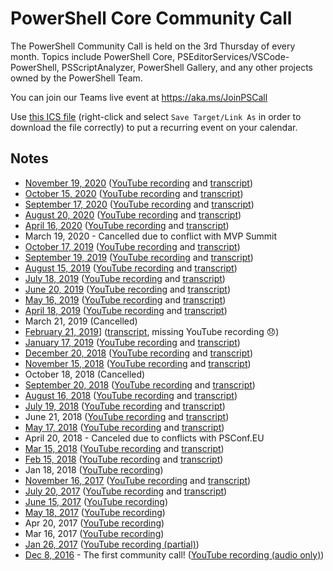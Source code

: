 # PowerShell Core Community Call

The PowerShell Community Call is held on the 3rd Thursday of every month.
Topics include PowerShell Core, PSEditorServices/VSCode-PowerShell, PSScriptAnalyzer,
PowerShell Gallery, and any other projects owned by the PowerShell Team.

You can join our Teams live event at https://aka.ms/JoinPSCall

Use [this ICS file](https://raw.githubusercontent.com/PowerShell/PowerShell-RFC/master/CommunityCall/PSTeamsCall.ics) (right-click and select
`Save Target/Link As` in order to download the file correctly) to put a
recurring event on your calendar.

## Notes

* [November 19, 2020](./notes/20201119_Notes.md) ([YouTube recording](TODO) and [transcript](TODO))
* [October 15, 2020](./notes/20201015_Notes.md) ([YouTube recording](https://youtu.be/_gP3HH0Ir0g) and [transcript](./notes/20201015_ChatTranscript.txt))
* [September 17, 2020](./notes/20200917_Notes.md) ([YouTube recording](https://youtu.be/nW4OxHNSng0) and [transcript](./notes/20200917_ChatTranscript.txt))
* [August 20, 2020](./notes/20200820_Notes.md) ([YouTube recording](https://youtu.be/emNWmUcGVq8) and [transcript](./notes/20200820_ChatTranscript.txt))
* [April 16, 2020](./notes/20200416_Notes.md) ([YouTube recording](https://youtu.be/q3Wx7MCpXnk) and [transcript](./notes/20200416_ChatTranscript.txt))
* March 19, 2020 - Cancelled due to conflict with MVP Summit
* [October 17, 2019](./notes/20191017_Notes.md) ([YouTube recording](https://youtu.be/yL0FXyZQdmQ) and [transcript](./notes/20191017_ChatTranscript.txt))
* [September 19, 2019](./notes/20190919_Notes.md) ([YouTube recording](https://youtu.be/T2D8FxvoS1g) and [transcript](./notes/20190919_ChatTranscript.txt))
* [August 15, 2019](./notes/20190815_Notes.md) ([YouTube recording](https://youtu.be/cK1xenkF9zs) and [transcript](./notes/20190815_ChatTranscript.txt))
* [July 18, 2019](./notes/20190718_Notes.md) ([YouTube recording](https://youtu.be/qwbbUqimtXA) and [transcript](./notes/20190718_ChatTranscript.txt))
* [June 20, 2019](./notes/20190620_Notes.md) ([YouTube recording](https://youtu.be/yJF-O9tH89Q) and [transcript](./notes/20190620_ChatTranscript.txt))
* [May 16, 2019](./notes/20190516_Notes.md) ([YouTube recording](https://youtu.be/Qmu8J6m9HNI) and [transcript](./notes/20190516_ChatTranscript.txt))
* [April 18, 2019](./notes/20190418_Notes.md) ([YouTube recording](https://youtu.be/d5f5BAOMie8) and [transcript](./notes/20190418_ChatTranscript.txt))
* March 21, 2019 (Cancelled)
* [February 21, 2019](./notes/20190221_Notes.md)] ([transcript](./notes/20190221_ChatTranscript.txt), missing YouTube recording 😞)
* [January 17, 2019](./notes/20190117_Notes.md) ([YouTube recording](https://youtu.be/GkA3d1_DnfY) and [transcript](./notes/20190117_ChatTranscript.txt))
* [December 20, 2018](./notes/20181220_Notes.md) ([YouTube recording](https://youtu.be/PNeyaqJcG7o) and [transcript](./notes/20181220_ChatTranscript.txt))
* [November 15, 2018](./notes/20181115_Notes.md) ([YouTube recording](https://youtu.be/tXNApuN7t98) and [transcript](./notes/20181115_ChatTranscript.txt))
* October 18, 2018 (Cancelled)
* [September 20, 2018](./notes/20180920_Notes.md) ([YouTube recording](https://youtu.be/9YraKKUQv74) and [transcript](./notes/20180920_ChatTranscript.txt))
* [August 16, 2018](./notes/20180816_Notes.md) ([YouTube recording](https://youtu.be/eNIbm4h2guE) and [transcript](./notes/20180816_ChatTranscript.txt))
* [July 19, 2018](./notes/20180719_Notes.md) ([YouTube recording](https://youtu.be/0eu--5muiLI) and [transcript](./notes/20180719_ChatTranscript.txt))
* June 21, 2018 ([YouTube recording](https://youtu.be/Wj5kksgNTTs) and [transcript](./notes/20180621_ChatTranscript.txt))
* [May 17, 2018](./notes/20180517_Notes.md) ([YouTube recording](https://youtu.be/2ZWBuyZvTTg) and [transcript](20180517_ChatTranscript.txt))
* April 20, 2018 - Canceled due to conflicts with PSConf.EU
* [Mar 15, 2018](./notes/20180315_Notes.md) ([YouTube recording](https://youtu.be/PqH2qho-HDE) and [transcript](20180315_ChatTranscript.txt))
* [Feb 15, 2018](./notes/20180215_Notes.md) ([YouTube recording](https://youtu.be/fz8KxMoQDaM) and [transcript](./notes/20180215_ChatTranscript.txt))
* Jan 18, 2018 ([YouTube recording](https://youtu.be/SFz-fFue0dg))
* [November 16, 2017](./notes/20171116_Notes.md) ([YouTube recording](https://youtu.be/EZ-UqdP_bxQ) and [transcript](./notes/20171116_ChatTranscript.txt))
* [July 20, 2017](./notes/20170720_Notes.md) ([YouTube recording](https://youtu.be/DF2L5ezX7AE) and [transcript](./notes/20170720_ChatTranscript.txt))
* [June 15, 2017](./notes/20170615_ChatTranscript.txt) ([YouTube recording](https://youtu.be/Iu_Q_3cUxTQQ))
* [May 18, 2017](./notes/20170518_ChatTranscript.txt) ([YouTube recording](https://youtu.be/f8WXuFrVSKM))
* Apr 20, 2017 ([YouTube recording](hhttps://youtu.be/7NFct1AxFOU))
* Mar 16, 2017 ([YouTube recording](https://youtu.be/tkBiVxd7l2I))
* [Jan 26, 2017](./notes/20170126_ChatTranscript.txt) ([YouTube recording (partial)](https://youtu.be/j7g5UbVFYqQ))
* [Dec 8, 2016](./notes/20161208_Notes.md) - The first community call! ([YouTube recording (audio only)](https://youtu.be/j7g5UbVFYqQ))
